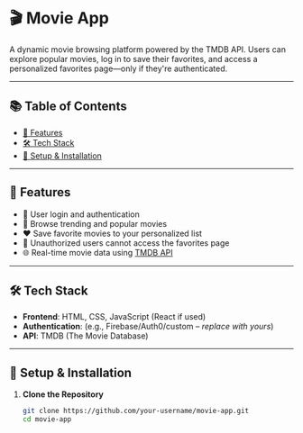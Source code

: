 # 🎬 Movie App

A dynamic movie browsing platform powered by the TMDB API. Users can explore popular movies, log in to save their favorites, and access a personalized favorites page—only if they're authenticated.

---

## 📚 Table of Contents

- [📌 Features](#-features)
- [🛠️ Tech Stack](#-tech-stack)
- [🔧 Setup & Installation](#-setup--installation)

---

## 📌 Features

- 🔐 User login and authentication
- 🎥 Browse trending and popular movies
- ❤️ Save favorite movies to your personalized list
- 🚫 Unauthorized users cannot access the favorites page
- 🌐 Real-time movie data using [TMDB API](https://www.themoviedb.org/documentation/api)

---

## 🛠️ Tech Stack

- **Frontend**: HTML, CSS, JavaScript (React if used)
- **Authentication**: (e.g., Firebase/Auth0/custom – _replace with yours_)
- **API**: TMDB (The Movie Database)

---

## 🔧 Setup & Installation

1. **Clone the Repository**  
   ```bash
   git clone https://github.com/your-username/movie-app.git
   cd movie-app
